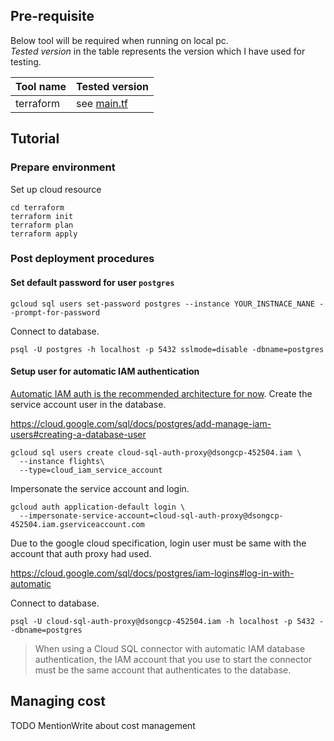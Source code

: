 
## Pre-requisite

Below tool will be required when running on local pc.  
_Tested version_ in the table represents the version which I have used for testing.

| Tool name         | Tested version                                                |
|-------------------|---------------------------------------------------------------|
| terraform         | see [main.tf](terraform/main.tf)                              |

## Tutorial

### Prepare environment

Set up cloud resource

```shell
cd terraform
terraform init
terraform plan
terraform apply
```

### Post deployment procedures

#### Set default password for user `postgres`

```shell
gcloud sql users set-password postgres --instance YOUR_INSTNACE_NANE --prompt-for-password
```

Connect to database.

```shell
psql -U postgres -h localhost -p 5432 sslmode=disable -dbname=postgres
```

#### Setup user for automatic IAM authentication

[Automatic IAM auth is the recommended architecture for now](https://cloud.google.com/sql/docs/postgres/iam-authentication#auto-iam-auth).
Create the service account user in the database.

https://cloud.google.com/sql/docs/postgres/add-manage-iam-users#creating-a-database-user

```shell
gcloud sql users create cloud-sql-auth-proxy@dsongcp-452504.iam \
  --instance flights\
  --type=cloud_iam_service_account
```

Impersonate the service account and login.

```shell
gcloud auth application-default login \
  --impersonate-service-account=cloud-sql-auth-proxy@dsongcp-452504.iam.gserviceaccount.com
```

Due to the google cloud specification, login user must be same with the account that auth proxy had used.

https://cloud.google.com/sql/docs/postgres/iam-logins#log-in-with-automatic

Connect to database.

```shell
psql -U cloud-sql-auth-proxy@dsongcp-452504.iam -h localhost -p 5432 --dbname=postgres
```

> When using a Cloud SQL connector with automatic IAM database authentication, 
> the IAM account that you use to start the connector must be the same account that authenticates to the database.

## Managing cost

TODO MentionWrite about cost management